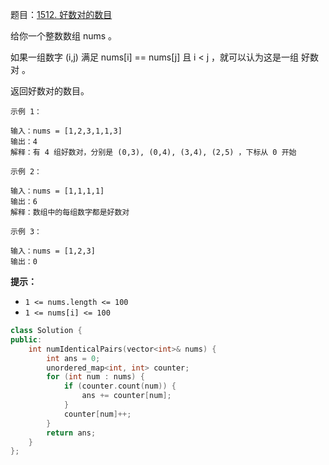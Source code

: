 题目：[1512. 好数对的数目](https://leetcode.cn/problems/number-of-good-pairs/)

给你一个整数数组 nums 。

如果一组数字 (i,j) 满足 nums[i] == nums[j] 且 i < j ，就可以认为这是一组 好数对 。

返回好数对的数目。

```
示例 1：

输入：nums = [1,2,3,1,1,3]
输出：4
解释：有 4 组好数对，分别是 (0,3), (0,4), (3,4), (2,5) ，下标从 0 开始

示例 2：

输入：nums = [1,1,1,1]
输出：6
解释：数组中的每组数字都是好数对

示例 3：

输入：nums = [1,2,3]
输出：0
```

**提示：**

- `1 <= nums.length <= 100`
- `1 <= nums[i] <= 100`

```c++
class Solution {
public:
    int numIdenticalPairs(vector<int>& nums) {
        int ans = 0;
        unordered_map<int, int> counter;
        for (int num : nums) {
            if (counter.count(num)) {
                ans += counter[num];
            }
            counter[num]++;
        }
        return ans;
    }
};
```

